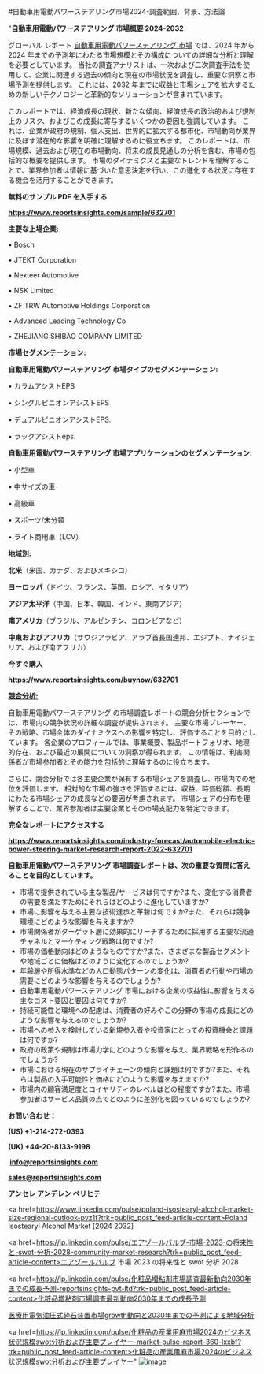 #自動車用電動パワーステアリング市場2024-調査範囲、背景、方法論

"<strong>自動車用電動パワーステアリング 市場概要 2024-2032</strong>

グローバル レポート <a href=https://www.reportsinsights.com/sample/632701>自動車用電動パワーステアリング 市場</a> では、2024 年から 2024 年までの予測年にわたる市場規模とその構成についての詳細な分析と理解を必要としています。 当社の調査アナリストは、一次および二次調査手法を使用して、企業に関連する過去の傾向と現在の市場状況を調査し、重要な洞察と市場予測を提供します。 これには、2032 年までに収益と市場シェアを拡大​​するための新しいテクノロジーと革新的なソリューションが含まれています。

このレポートでは、経済成長の現状、新たな傾向、経済成長の政治的および規制上のリスク、およびこの成長に寄与するいくつかの要因も強調しています。 これは、企業が政府の規制、個人支出、世界的に拡大する都市化、市場動向が業界に及ぼす潜在的な影響を明確に理解するのに役立ちます。 このレポートは、市場規模、過去および現在の市場動向、将来の成長見通しの分析を含む、市場の包括的な概要を提供します。 市場のダイナミクスと主要なトレンドを理解することで、業界参加者は情報に基づいた意思決定を行い、この進化する状況に存在する機会を活用することができます。

<strong><b>無料のサンプル PDF を入手する</b></strong>

<a href=https://www.reportsinsights.com/sample/632701><strong><u>https://www.reportsinsights.com/sample/632701</u></strong></a>

<strong>主要な上場企業:</strong>

• Bosch

• JTEKT Corporation

• Nexteer Automotive

• NSK Limited

• ZF TRW Automotive Holdings Corporation

• Advanced Leading Technology Co

• ZHEJIANG SHIBAO COMPANY LIMITED

<strong><u>市場セグメンテーション</u></strong><strong><u>:</u></strong>

<strong>自動車用電動パワーステアリング 市場タイプのセグメンテーション:</strong>

• カラムアシストEPS

• シングルピニオンアシストEPS

• デュアルピニオンアシストEPS.

• ラックアシストeps.

<strong>自動車用電動パワーステアリング 市場アプリケーションのセグメンテーション:</strong>

• 小型車

• 中サイズの車

• 高級車

• スポーツ/未分類

• ライト商用車（LCV）

<strong><u>地域別</u></strong><strong><u>:</u></strong>

<strong>北米</strong>（米国、カナダ、およびメキシコ）

<strong>ヨーロッパ</strong>（ドイツ、フランス、英国、ロシア、イタリア）

<strong>アジア太平洋</strong>（中国、日本、韓国、インド、東南アジア）

<strong>南アメリカ</strong>（ブラジル、アルゼンチン、コロンビアなど）

<strong>中東およびアフリカ</strong>（サウジアラビア、アラブ首長国連邦、エジプト、ナイジェリア、および南アフリカ）

<strong>今すぐ購入</strong>

<a href=https://www.reportsinsights.com/buynow/632701><strong><u>https://www.reportsinsights.com/buynow/632701</u></strong></a>

<strong><u>競合分析:</u></strong>

自動車用電動パワーステアリング の市場調査レポートの競合分析セクションでは、市場内の競争状況の詳細な調査が提供されます。 主要な市場プレーヤー、その戦略、市場全体のダイナミクスへの影響を特定し、評価することを目的としています。 各企業のプロフィールでは、事業概要、製品ポートフォリオ、地理的存在、および最近の展開についての洞察が得られます。 この情報は、利害関係者が市場参加者とその能力を包括的に理解するのに役立ちます。

さらに、競合分析では各主要企業が保有する市場シェアを調査し、市場内での地位を評価します。 相対的な市場の強さを評価するには、収益、時価総額、長期にわたる市場シェアの成長などの要因が考慮されます。 市場シェアの分布を理解することで、業界参加者は主要企業とその市場支配力を特定できます。

<strong>完全なレポートにアクセスする</strong>

<a href=https://www.reportsinsights.com/industry-forecast/automobile-electric-power-steering-market-research-report-2022-632701><strong><u><b>https://www.reportsinsights.com/industry-forecast/automobile-electric-power-steering-market-research-report-2022-632701</b></u></strong></a>

<strong><b>自動車用電動パワーステアリング 市場調査レポートは、次の重要な質問に答えることを目的としています。</b></strong>
<ul>
  <li>市場で提供されている主な製品/サービスは何ですか?また、変化する消費者の需要を満たすためにそれらはどのように進化していますか?</li>
  <li>市場に影響を与える主要な技術進歩と革新は何ですか?また、それらは競争環境にどのような影響を与えますか?</li>
  <li>市場関係者がターゲット層に効果的にリーチするために採用する主要な流通チャネルとマーケティング戦略は何ですか?</li>
  <li>市場の価格動向はどのようなものですか?また、さまざまな製品セグメントや地域ごとに価格はどのように変化するのでしょうか?</li>
  <li>年齢層や所得水準などの人口動態パターンの変化は、消費者の行動や市場の需要にどのような影響を与えるのでしょうか?</li>
  <li>自動車用電動パワーステアリング 市場における企業の収益性に影響を与える主なコスト要因と要因は何ですか?</li>
  <li>持続可能性と環境への配慮は、消費者の好みやこの分野の市場の成長にどのような影響を与えるのでしょうか?</li>
  <li>市場への参入を検討している新規参入者や投資家にとっての投資機会と課題は何ですか?</li>
  <li>政府の政策や規制は市場力学にどのような影響を与え、業界戦略を形作るのでしょうか?</li>
  <li>市場における現在のサプライチェーンの傾向と課題は何ですか?また、それらは製品の入手可能性と価格にどのような影響を与えますか?</li>
  <li>市場内の顧客満足度とロイヤリティのレベルはどの程度ですか?また、市場参加者はサービス品質の点でどのように差別化を図っているのでしょうか?</li>
</ul>
<strong>お問い合わせ：</strong>

<strong>(US) +1-214-272-0393</strong>

<strong>(UK) +44-20-8133-9198</strong>

<strong> </strong><a href=info@reportsinsights.com><strong><u>info@reportsinsights.com</u></strong></a>

<a href=sales@reportsinsights.com><strong><u>sales@reportsinsights.com</u></strong></a>

<strong>アンセレ アンデレン ベリヒテ</strong>

<a href=https://www.linkedin.com/pulse/poland-isostearyl-alcohol-market-size-regional-outlook-pvz1f?trk=public_post_feed-article-content>Poland Isostearyl Alcohol Market [2024 2032]</a>

<a href=https://jp.linkedin.com/pulse/エアゾールバルブ-市場-2023-の将来性と-swot-分析-2028-community-market-research?trk=public_post_feed-article-content>エアゾールバルブ 市場 2023 の将来性と swot 分析 2028</a>

<a href=https://jp.linkedin.com/pulse/化粧品増粘剤市場調査最新動向2030年までの成長予測-reportsinsights-pvt-ltd?trk=public_post_feed-article-content>化粧品増粘剤市場調査最新動向2030年までの成長予測</a>

<a href=https://www.linkedin.com/pulse/医療用電気油圧式砕石装置市場growth動向と2030年までの予測による地域分析-healthscope-news-245-aczyf/>医療用電気油圧式砕石装置市場growth動向と2030年までの予測による地域分析</a>

<a href=https://jp.linkedin.com/pulse/化粧品の産業用麻市場2024のビジネス状況規模swot分析および主要プレイヤー-market-pulse-report-360-lxxbf?trk=public_post_feed-article-content>化粧品の産業用麻市場2024のビジネス状況規模swot分析および主要プレイヤー</a>"
![image](https://github.com/aanak123/RIMarketer1/assets/158471119/024d3a8f-9b65-4bf8-8178-2822e7e8e70e)
